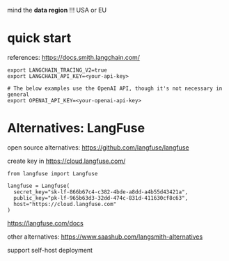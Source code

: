 

mind the **data region** !!!   USA or EU

# quick start

references: https://docs.smith.langchain.com/

```shell
export LANGCHAIN_TRACING_V2=true
export LANGCHAIN_API_KEY=<your-api-key>

# The below examples use the OpenAI API, though it's not necessary in general
export OPENAI_API_KEY=<your-openai-api-key>
```

# Alternatives: LangFuse

open source alternatives: https://github.com/langfuse/langfuse

create key in https://cloud.langfuse.com/

```shell
from langfuse import Langfuse

langfuse = Langfuse(
  secret_key="sk-lf-866b67c4-c382-4bde-a8dd-a4b55d43421a",
  public_key="pk-lf-965b63d3-32dd-474c-831d-411630cf8c63",
  host="https://cloud.langfuse.com"
)
```

https://langfuse.com/docs

other alternatives: https://www.saashub.com/langsmith-alternatives



support self-host deployment









